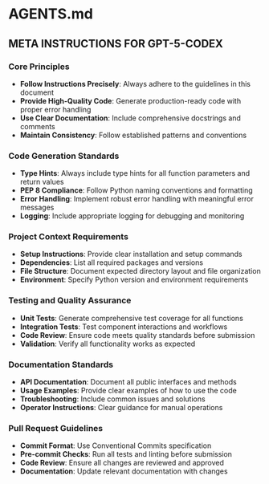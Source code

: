 # AGENTS.md

## META INSTRUCTIONS FOR GPT-5-CODEX

### Core Principles
- **Follow Instructions Precisely**: Always adhere to the guidelines in this document
- **Provide High-Quality Code**: Generate production-ready code with proper error handling
- **Use Clear Documentation**: Include comprehensive docstrings and comments
- **Maintain Consistency**: Follow established patterns and conventions

### Code Generation Standards
- **Type Hints**: Always include type hints for all function parameters and return values
- **PEP 8 Compliance**: Follow Python naming conventions and formatting
- **Error Handling**: Implement robust error handling with meaningful error messages
- **Logging**: Include appropriate logging for debugging and monitoring

### Project Context Requirements
- **Setup Instructions**: Provide clear installation and setup commands
- **Dependencies**: List all required packages and versions
- **File Structure**: Document expected directory layout and file organization
- **Environment**: Specify Python version and environment requirements

### Testing and Quality Assurance
- **Unit Tests**: Generate comprehensive test coverage for all functions
- **Integration Tests**: Test component interactions and workflows
- **Code Review**: Ensure code meets quality standards before submission
- **Validation**: Verify all functionality works as expected

### Documentation Standards
- **API Documentation**: Document all public interfaces and methods
- **Usage Examples**: Provide clear examples of how to use the code
- **Troubleshooting**: Include common issues and solutions
- **Operator Instructions**: Clear guidance for manual operations

### Pull Request Guidelines
- **Commit Format**: Use Conventional Commits specification
- **Pre-commit Checks**: Run all tests and linting before submission
- **Code Review**: Ensure all changes are reviewed and approved
- **Documentation**: Update relevant documentation with changes
